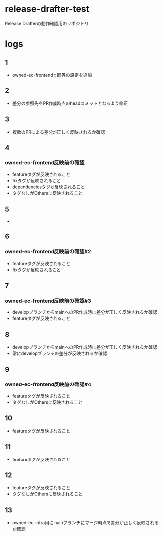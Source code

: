 # release-drafter-test
Release Drafterの動作確認用のリポジトリ

# logs

## 1
- owned-ec-frontendと同等の設定を追加

## 2
- 差分の参照先をPR作成時点のheadコミットとなるよう修正

## 3
- 複数のPRによる差分が正しく反映されるか確認

## 4
### owned-ec-frontend反映前の確認
- featureタグが反映されること
- fixタグが反映されること
- dependenciesタグが反映されること
- タグなしがOthersに反映されること

## 5
-

## 6
### owned-ec-frontend反映前の確認#2
- featureタグが反映されること
- fixタグが反映されること

## 7
### owned-ec-frontend反映前の確認#3
- developブランチからmainへのPR作成時に差分が正しく反映されるか確認
- featureタグが反映されること

## 8
- developブランチからmainへのPR作成時に差分が正しく反映されるか確認
- 常にdevelopブランチの差分が反映されるか確認

## 9
### owned-ec-frontend反映前の確認#4
- featureタグが反映されること
- タグなしがOthersに反映されること

## 10
- featureタグが反映されること

## 11
- featureタグが反映されること

## 12
- featureタグが反映されること
- タグなしがOthersに反映されること

## 13
- owned-ec-infra用にmainブランチにマージ時点で差分が正しく反映されるか確認
